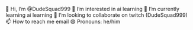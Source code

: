 👋 Hi, I’m @DudeSquad999
👀 I’m interested in ai learning
🌱 I’m currently learning ai learning
💞️ I’m looking to collaborate on twitch (DudeSquad999)
📫 How to reach me email 
😄 Pronouns: he/him
